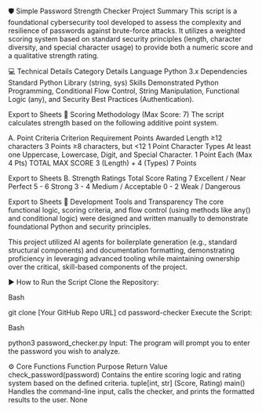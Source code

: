🛡️ Simple Password Strength Checker
Project Summary
This script is a foundational cybersecurity tool developed to assess the complexity and resilience of passwords against brute-force attacks. It utilizes a weighted scoring system based on standard security principles (length, character diversity, and special character usage) to provide both a numeric score and a qualitative strength rating.

💻 Technical Details
Category	Details
Language	Python 3.x
Dependencies	Standard Python Library (string, sys)
Skills Demonstrated	Python Programming, Conditional Flow Control, String Manipulation, Functional Logic (any), and Security Best Practices (Authentication).

Export to Sheets
🔢 Scoring Methodology (Max Score: 7)
The script calculates strength based on the following additive point system.

A. Point Criteria
Criterion	Requirement	Points Awarded
Length	≥12 characters	3 Points
≥8 characters, but <12	1 Point
Character Types	At least one Uppercase, Lowercase, Digit, and Special Character.	1 Point Each (Max 4 Pts)
TOTAL MAX SCORE	3 (Length) + 4 (Types)	7 Points

Export to Sheets
B. Strength Ratings
Total Score	Rating
7	Excellent / Near Perfect
5 - 6	Strong
3 - 4	Medium / Acceptable
0 - 2	Weak / Dangerous

Export to Sheets
🤖 Development Tools and Transparency
The core functional logic, scoring criteria, and flow control (using methods like any() and conditional logic) were designed and written manually to demonstrate foundational Python and security principles.

This project utilized AI agents for boilerplate generation (e.g., standard structural components) and documentation formatting, demonstrating proficiency in leveraging advanced tooling while maintaining ownership over the critical, skill-based components of the project.

▶️ How to Run the Script
Clone the Repository:

Bash

git clone [Your GitHub Repo URL]
cd password-checker
Execute the Script:

Bash

python3 password_checker.py
Input: The program will prompt you to enter the password you wish to analyze.

⚙️ Core Functions
Function	Purpose	Return Value
check_password(password)	Contains the entire scoring logic and rating system based on the defined criteria.	tuple[int, str] (Score, Rating)
main()	Handles the command-line input, calls the checker, and prints the formatted results to the user.	None
